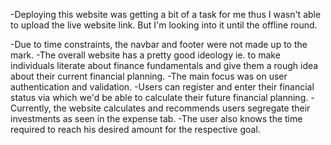 -Deploying this website was getting a bit of a task for me thus I wasn't able to upload the live website link. But I'm looking into it until the offline round.

-Due to time constraints, the navbar and footer were not made up to the mark.
-The overall website has a pretty good ideology ie. to make individuals literate about finance fundamentals and give them a rough idea about their current financial planning.
-The main focus was on user authentication and validation.
-Users can register and enter their financial status via which we'd be able to calculate their future financial planning.
-Currently, the website calculates and recommends users segregate their investments as seen in the expense tab.
-The user also knows the time required to reach his desired amount for the respective goal.
